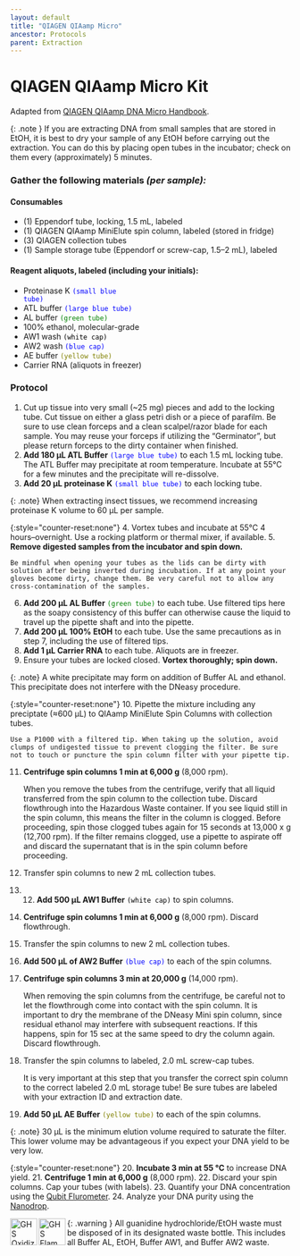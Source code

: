 ```yaml
---
layout: default
title: "QIAGEN QIAamp Micro"
ancestor: Protocols
parent: Extraction
---
```


# QIAGEN QIAamp Micro Kit
Adapted from [QIAGEN QIAamp DNA Micro Handbook](https://www.qiagen.com/ch/~/media/4D8DF38311F64606847546D1A40F0985.ashx).

{: .note }
If you are extracting DNA from small samples that are stored in EtOH, it is best to dry your sample of any EtOH before carrying out the extraction. You can do this by placing open tubes in the incubator; check on them every (approximately) 5 minutes.

### Gather the following materials _(per sample):_

#### Consumables
- (1) Eppendorf tube, locking, 1.5 mL, labeled
- (1) QIAGEN QIAamp MiniElute spin column, labeled (stored in fridge)
- (3) QIAGEN collection tubes
- (1) Sample storage tube (Eppendorf or screw-cap, 1.5–2 mL), labeled

#### Reagent aliquots, labeled (including your initials):
- Proteinase K <code style="color : blue">(small blue tube)</code>
- ATL buffer <code style="color : blue">(large blue tube)</code>
- AL buffer <code style="color : green">(green tube)</code>
- 100% ethanol, molecular-grade
- AW1 wash <code style="color : black">(white cap)</code>
- AW2 wash <code style="color : blue">(blue cap)</code>
- AE buffer <code style="color : olive">(yellow tube)</code>
- Carrier RNA (aliquots in freezer)


### Protocol
1. Cut up tissue into very small (~25 mg) pieces and add to the locking tube.
    Cut tissue on either a glass petri dish or a piece of parafilm. Be sure to use clean forceps and a clean scalpel/razor blade for each sample. You may reuse your forceps if utilizing the “Germinator”, but please return forceps to the dirty container when finished.
2. **Add 180 µL ATL Buffer** <code style="color : blue">(large blue tube)</code> to each 1.5 mL locking tube.
    The ATL Buffer may precipitate at room temperature. Incubate at 55°C for a few minutes and the precipitate will re-dissolve.
3. **Add 20 µL proteinase K** <code style="color : blue">(small blue tube)</code> to each locking tube.

{: .note}
When extracting insect tissues, we recommend increasing proteinase K volume to 60 µL per sample.

{:style="counter-reset:none"}
4. Vortex tubes and incubate at 55°C 4 hours–overnight. Use a rocking platform or thermal mixer, if available.
5. **Remove digested samples from the incubator and spin down.**

    Be mindful when opening your tubes as the lids can be dirty with solution after being inverted during incubation. If at any point your gloves become dirty, change them. Be very careful not to allow any cross-contamination of the samples.
    
6. **Add 200 µL AL Buffer** <code style="color : green">(green tube)</code> to each tube. Use filtered tips here as the soapy consistency of this buffer can otherwise cause the liquid to travel up the pipette shaft and into the pipette.
7. **Add 200 µL 100% EtOH** to each tube. Use the same precautions as in step 7, including the use of filtered tips.
8. **Add 1 µL Carrier RNA** to each tube. Aliquots are in freezer. 
9. Ensure your tubes are locked closed. **Vortex thoroughly; spin down.**

{: .note} 
A white precipitate may form on addition of Buffer AL and ethanol. This precipitate does not interfere with the DNeasy procedure.

{:style="counter-reset:none"}
10. Pipette the mixture including any preciptate (≈600 µL) to QIAamp MiniElute Spin Columns with collection tubes. 

    Use a P1000 with a filtered tip. When taking up the solution, avoid clumps of undigested tissue to prevent clogging the filter. Be sure not to touch or puncture the spin column filter with your pipette tip.

11. **Centrifuge spin columns 1 min at 6,000 g** (8,000 rpm). 

    When you remove the tubes from the centrifuge, verify that all liquid transferred from the spin column to the collection tube. Discard flowthrough into the Hazardous Waste container. If you see liquid still in the spin column, this means the filter in the column is clogged. Before proceeding, spin those clogged tubes again for 15 seconds at 13,000 x g (12,700 rpm). If the filter remains clogged, use a pipette to aspirate off and discard the supernatant that is in the spin column before proceeding.

12. Transfer spin columns to new 2 mL collection tubes.
13. 12. **Add 500 µL AW1 Buffer** <code style="color : black">(white cap)</code> to spin columns.
14. **Centrifuge spin columns 1 min at 6,000 g** (8,000 rpm). Discard flowthrough.
15. Transfer the spin columns to new 2 mL collection tubes.
16. **Add 500 µL of AW2 Buffer** <code style="color : blue">(blue cap)</code> to each of the spin columns.
17. **Centrifuge spin columns 3 min at 20,000 g** (14,000 rpm). 

    When removing the spin columns from the centrifuge, be careful not to let the flowthrough come into contact with the spin column. It is important to dry the membrane of the DNeasy Mini spin column, since residual ethanol may interfere with subsequent reactions. If this happens, spin for 15 sec at the same speed to dry the column again. Discard flowthrough.

18. Transfer the spin columns to labeled, 2.0 mL screw-cap tubes. 

    It is very important at this step that you transfer the correct spin column to the correct labeled 2.0 mL storage tube! Be sure tubes are labeled with your extraction ID and extraction date.

19. **Add 50 µL AE Buffer** <code style="color : olive">(yellow tube)</code> to each of the spin columns.

{: .note} 
30 µL is the minimum elution volume required to saturate the filter. This lower volume may be advantageous if you expect your DNA yield to be very low.

{:style="counter-reset:none"}
20. **Incubate 3 min at 55 °C** to increase DNA yield.
21. **Centrifuge 1 min at 6,000 g** (8,000 rpm).
22. Discard your spin columns. Cap your tubes (with labels).
23. Quantify your DNA concentration using the [Qubit Flurometer](https://ccg-cas.github.io/protocols/qubit.html).
24. Analyze your DNA purity using the [Nanodrop](https://ccg-cas.github.io/protocols/nanodrop.html).

{: .warning }
<img src='https://github.com/CCG-CAS/gh-pages/blob/main/assets/GHS-oxidizing.png?raw=true'
    alt="GHS Oxidizing" 
    width='48'
    align='left'>
<img src='https://github.com/CCG-CAS/gh-pages/blob/main/assets/GHS-flammable.png?raw=true'
    alt='GHS Flammable'
    width="48"
    align='left'>
All guanidine hydrochloride/EtOH waste must be disposed of in its designated waste bottle. This includes all Buffer AL, EtOH, Buffer AW1, and Buffer AW2 waste.
